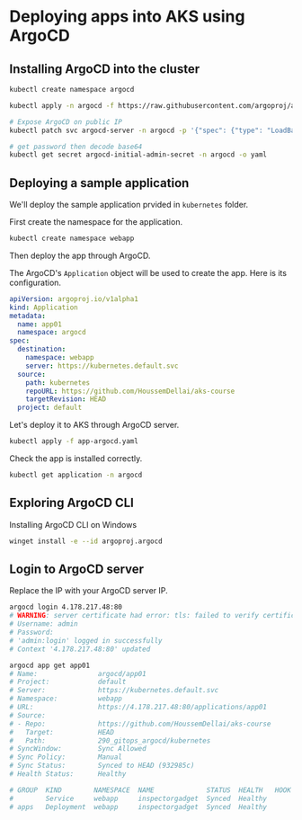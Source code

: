 # Deploying apps into AKS using ArgoCD

## Installing ArgoCD into the cluster

```sh
kubectl create namespace argocd

kubectl apply -n argocd -f https://raw.githubusercontent.com/argoproj/argo-cd/stable/manifests/install.yaml

# Expose ArgoCD on public IP
kubectl patch svc argocd-server -n argocd -p '{"spec": {"type": "LoadBalancer"}}'

# get password then decode base64
kubectl get secret argocd-initial-admin-secret -n argocd -o yaml
```

## Deploying a sample application

We'll deploy the sample application prvided in `kubernetes` folder.

First create the namespace for the application.

```sh
kubectl create namespace webapp
```

Then deploy the app through ArgoCD.

The ArgoCD's `Application` object will be used to create the app. Here is its configuration.

```yaml
apiVersion: argoproj.io/v1alpha1
kind: Application
metadata:
  name: app01
  namespace: argocd
spec:
  destination:
    namespace: webapp
    server: https://kubernetes.default.svc
  source:
    path: kubernetes
    repoURL: https://github.com/HoussemDellai/aks-course
    targetRevision: HEAD
  project: default
```

Let's deploy it to AKS through ArgoCD server.

```sh
kubectl apply -f app-argocd.yaml
```

Check the app is installed correctly.

```sh
kubectl get application -n argocd
```

## Exploring ArgoCD CLI

Installing ArgoCD CLI on Windows

```sh
winget install -e --id argoproj.argocd
```

## Login to ArgoCD server

Replace the IP with your ArgoCD server IP.

```sh
argocd login 4.178.217.48:80
# WARNING: server certificate had error: tls: failed to verify certificate: x509: certificate signed by unknown authority. Proceed insecurely (y/n)? y
# Username: admin
# Password:
# 'admin:login' logged in successfully
# Context '4.178.217.48:80' updated
```

```sh
argocd app get app01
# Name:               argocd/app01
# Project:            default
# Server:             https://kubernetes.default.svc
# Namespace:          webapp
# URL:                https://4.178.217.48:80/applications/app01
# Source:
# - Repo:             https://github.com/HoussemDellai/aks-course
#   Target:           HEAD
#   Path:             290_gitops_argocd/kubernetes
# SyncWindow:         Sync Allowed
# Sync Policy:        Manual
# Sync Status:        Synced to HEAD (932985c)
# Health Status:      Healthy

# GROUP  KIND        NAMESPACE  NAME             STATUS  HEALTH   HOOK  MESSAGE
#        Service     webapp     inspectorgadget  Synced  Healthy        service/inspectorgadget created
# apps   Deployment  webapp     inspectorgadget  Synced  Healthy        deployment.apps/inspectorgadget created
```